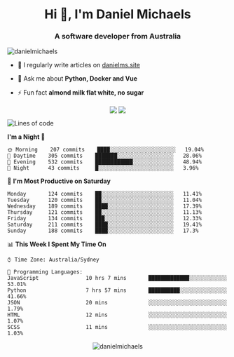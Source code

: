 <h1 align="center">Hi 👋, I'm Daniel Michaels</h1>
<h3 align="center">A software developer from Australia</h3>
<p align="left"> <img src="https://komarev.com/ghpvc/?username=danielmichaels" alt="danielmichaels" /> </p>

- 📝 I regularly write articles on [danielms.site](https://danielms.site)

- 💬 Ask me about **Python, Docker and Vue**

- ⚡ Fun fact **almond milk flat white, no sugar**

<p align="center">
<a href="https://twitter.com/dansult" target="_blank"><img align="center" src="https://img.shields.io/badge/twitter-%231DA1F2.svg?&style=for-the-badge&logo=twitter&logoColor=white"></a>
<a href="https://linkedin.com/in/daniel-michaels" target="_blank"><img align="center" src="https://img.shields.io/badge/linkedin-%230077B5.svg?&style=for-the-badge&logo=linkedin&logoColor=white"></a>
</p>

<!--START_SECTION:waka-->
![Lines of code](https://img.shields.io/badge/From%20Hello%20World%20I%27ve%20Written-451520%20lines%20of%20code-blue)

**I'm a Night 🦉** 

```text
🌞 Morning    207 commits    ████░░░░░░░░░░░░░░░░░░░░░   19.04% 
🌆 Daytime    305 commits    ███████░░░░░░░░░░░░░░░░░░   28.06% 
🌃 Evening    532 commits    ████████████░░░░░░░░░░░░░   48.94% 
🌙 Night      43 commits     █░░░░░░░░░░░░░░░░░░░░░░░░   3.96%

```
📅 **I'm Most Productive on Saturday** 

```text
Monday       124 commits    ██░░░░░░░░░░░░░░░░░░░░░░░   11.41% 
Tuesday      120 commits    ██░░░░░░░░░░░░░░░░░░░░░░░   11.04% 
Wednesday    189 commits    ████░░░░░░░░░░░░░░░░░░░░░   17.39% 
Thursday     121 commits    ██░░░░░░░░░░░░░░░░░░░░░░░   11.13% 
Friday       134 commits    ███░░░░░░░░░░░░░░░░░░░░░░   12.33% 
Saturday     211 commits    ████░░░░░░░░░░░░░░░░░░░░░   19.41% 
Sunday       188 commits    ████░░░░░░░░░░░░░░░░░░░░░   17.3%

```


📊 **This Week I Spent My Time On** 

```text
⌚︎ Time Zone: Australia/Sydney

💬 Programming Languages: 
JavaScript               10 hrs 7 mins       █████████████░░░░░░░░░░░░   53.01% 
Python                   7 hrs 57 mins       ██████████░░░░░░░░░░░░░░░   41.66% 
JSON                     20 mins             ░░░░░░░░░░░░░░░░░░░░░░░░░   1.79% 
HTML                     12 mins             ░░░░░░░░░░░░░░░░░░░░░░░░░   1.07% 
SCSS                     11 mins             ░░░░░░░░░░░░░░░░░░░░░░░░░   1.03%

```


<!--END_SECTION:waka-->

<p align="center"> <img src="https://github-readme-stats.vercel.app/api?username=danielmichaels&show_icons=true" alt="danielmichaels" /> </p>

